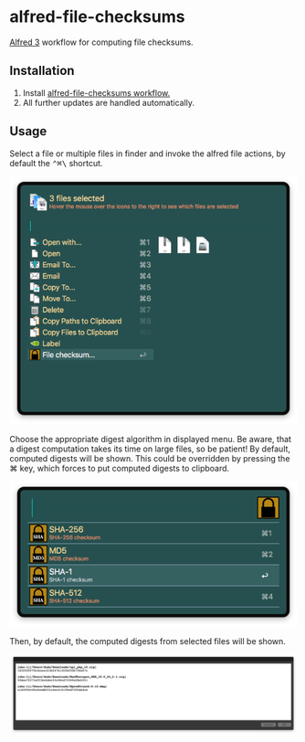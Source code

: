 # alfred-file-checksums
[Alfred 3][1] workflow for computing file checksums.

## Installation

1) Install [alfred-file-checksums workflow.][2]
2) All further updates are handled automatically.

## Usage

Select a file or multiple files in finder and invoke the alfred file actions, by default the <kbd>⌃﻿⌘\\</kbd> shortcut.

![Alfred actions screenshot](doc/images/alfred-actions.png?raw=true "")

Choose the appropriate digest algorithm in displayed menu. Be aware, that a digest computation takes its time on large files, so be patient!
By default, computed digests will be shown. This could be overridden by pressing the ⌘ key, which forces to put computed digests to clipboard.

![Alfred actions submenu screenshot](doc/images/alfred-actions-submenu.png?raw=true "")

Then, by default, the computed digests from selected files will be shown.

![alfred-ffprobe results screenshot](doc/images/alfred-file-checksums-results.png?raw=true "")

[1]: https://www.alfredapp.com/
[2]: https://github.com/vookimedlo/alfred-file-checksums/releases/latest
